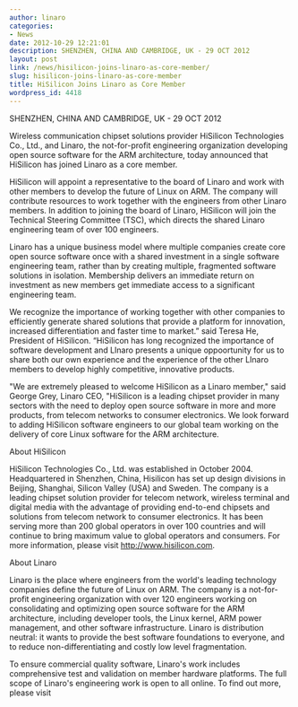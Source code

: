 ```yaml
---
author: linaro
categories:
- News
date: 2012-10-29 12:21:01
description: SHENZHEN, CHINA AND CAMBRIDGE, UK - 29 OCT 2012
layout: post
link: /news/hisilicon-joins-linaro-as-core-member/
slug: hisilicon-joins-linaro-as-core-member
title: HiSilicon Joins Linaro as Core Member
wordpress_id: 4418
---
```


SHENZHEN, CHINA AND CAMBRIDGE, UK - 29 OCT 2012

Wireless communication chipset solutions provider HiSilicon Technologies Co., Ltd., and Linaro, the not-for-profit engineering organization developing open source software for the ARM architecture, today announced that HiSilicon has joined Linaro as a core member.

HiSilicon will appoint a representative to the board of Linaro and work with other members to develop the future of Linux on ARM. The company will contribute resources to work together with the engineers from other Linaro members. In addition to joining the board of Linaro, HiSilicon will join the Technical Steering Committee (TSC), which directs the shared Linaro engineering team of over 100 engineers.

Linaro has a unique business model where multiple companies create core open source software once with a shared investment in a single software engineering team, rather than by creating multiple, fragmented software solutions in isolation. Membership delivers an immediate return on investment as new members get immediate access to a significant engineering team.

We recognize the importance of working together with other companies to efficiently generate shared solutions that provide a platform for innovation, increased differentiation and faster time to market.” said Teresa He, President of HiSilicon. “HiSilicon has long recognized the importance of software development and LInaro presents a unique oppoortunity for us to share both our own experience and the experience of the other LInaro members to develop highly competitive, innovative products.

"We are extremely pleased to welcome HiSilicon as a Linaro member," said George Grey, Linaro CEO, "HiSilicon is a leading chipset provider in many sectors with the need to deploy open source software in more and more products, from telecom networks to consumer electronics. We look forward to adding HiSilicon software engineers to our global team working on the delivery of core Linux software for the ARM architecture.

About HiSilicon

HiSilicon Technologies Co., Ltd. was established in October 2004. Headquartered in Shenzhen, China, Hisilicon has set up design divisions in Beijing, Shanghai, Silicon Valley (USA) and Sweden. The company is a leading chipset solution provider for telecom network, wireless terminal and digital media with the advantage of providing end-to-end chipsets and solutions from telecom network to consumer electronics. It has been serving more than 200 global operators in over 100 countries and will continue to bring maximum value to global operators and consumers. For more information, please visit http://www.hisilicon.com.

About Linaro

Linaro is the place where engineers from the world's leading technology companies define the future of Linux on ARM. The company is a not-for-profit engineering organization with over 120 engineers working on consolidating and optimizing open source software for the ARM architecture, including developer tools, the Linux kernel, ARM power management, and other software infrastructure. Linaro is distribution neutral: it wants to provide the best software foundations to everyone, and to reduce non-differentiating and costly low level fragmentation.

To ensure commercial quality software, Linaro's work includes comprehensive test and validation on member hardware platforms. The full scope of Linaro's engineering work is open to all online. To find out more, please visit 
